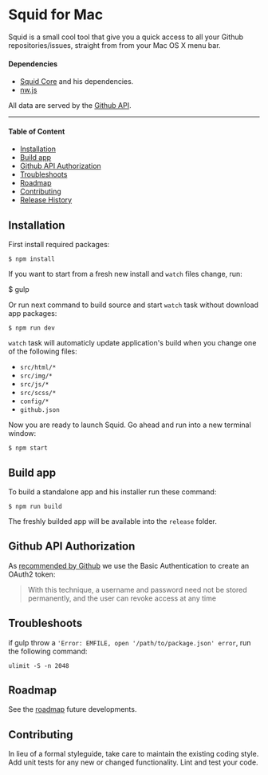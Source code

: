 # Squid for Mac

Squid is a small cool tool that give you a quick access to all your Github repositories/issues, straight from from your Mac OS X menu bar.


#### Dependencies

* [Squid Core](https://github.com/squid-app/core) and his dependencies.
* [nw.js](http://nwjs.io/)

All data are served by the [Github API](https://developer.github.com/v3/).


<hr>

#### Table of Content

* [Installation](#installation)
* [Build app](#build-app)
* [Github API Authorization](github-api-authorization)
* [Troubleshoots](#troubleshoots)
* [Roadmap](#roadmap)
* [Contributing](#contributing)
* [Release History](CHANGELOG.md)


## Installation

First install required packages:

	$ npm install

If you want to start from a fresh new install and `watch` files change, run:

  $ gulp

Or run next command to build source and start `watch` task without download app packages:

	$ npm run dev

`watch` task will automaticly update application's build when you change one of the following files:

* `src/html/*`
* `src/img/*`
* `src/js/*`
* `src/scss/*`
* `config/*`
* `github.json`

Now you are ready to launch Squid. Go ahead and run into a new terminal window:

	$ npm start


## Build app

To build a standalone app and his installer run these command:

	$ npm run build

The freshly builded app will be available into the `release` folder.


## Github API Authorization

As [recommended by Github](https://developer.github.com/v3/oauth/#non-web-application-flow) we use the Basic Authentication to create an OAuth2 token:

> With this technique, a username and password need not be stored permanently, and the user can revoke access at any time

## Troubleshoots

if gulp throw a `'Error: EMFILE, open '/path/to/package.json' error`, run the following command:

	ulimit -S -n 2048

## Roadmap

See the [roadmap](https://github.com/squid-app/desktop/milestones) future developments.


## Contributing

In lieu of a formal styleguide, take care to maintain the existing coding style.
Add unit tests for any new or changed functionality. Lint and test your code.
